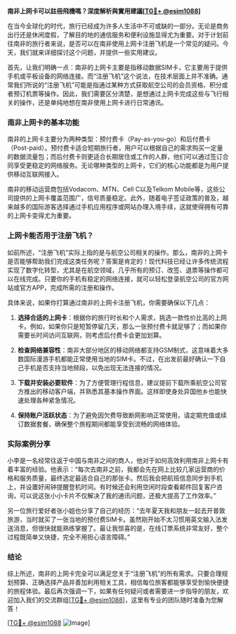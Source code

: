 **南非上网卡可以註冊飛機嗎？深度解析與實用建議[[TG💪+ @esim1088](https://t.me/s/esim1088)]**

在当今全球化的时代，旅行已经成为许多人生活中不可或缺的一部分。无论是商务出行还是休闲度假，了解目的地的通信服务和便利设施显得尤为重要。对于计划前往南非的旅行者来说，是否可以在南非使用上网卡注册飞机是一个常见的疑问。今天，我们就来详细探讨这个问题，并提供一些实用建议。

首先，让我们明确一点：南非的上网卡主要是指移动数据SIM卡，它主要用于提供手机或平板设备的网络连接。而“注册飞机”这个说法，在技术层面上并不准确。通常我们所说的“注册飞机”可能是指通过某种方式获取航空公司的会员资格、积分或者预订机票等操作。因此，我们需要区分清楚，是想通过上网卡完成这些与飞行相关的操作，还是单纯地想在南非使用上网卡进行日常通讯。

### 南非上网卡的基本功能

南非的上网卡主要分为两种类型：预付费卡（Pay-as-you-go）和后付费卡（Post-paid）。预付费卡适合短期旅行者，用户可以根据自己的需求购买一定量的数据流量包；而后付费卡则更适合长期居住或工作的人群，他们可以通过签订合同享受更稳定的网络服务。无论哪种类型的上网卡，它们的核心功能都是为用户提供移动互联网接入。

南非的移动运营商包括Vodacom、MTN、Cell C以及Telkom Mobile等，这些公司提供的上网卡覆盖范围广，信号质量稳定。此外，随着电子签证政策的普及，越来越多的国际游客选择通过手机应用程序或网站办理入境手续，这就使得拥有可靠的上网卡变得尤为重要。

### 上网卡能否用于注册飞机？

如前所述，“注册飞机”实际上指的是与航空公司相关的操作。那么，南非的上网卡是否能够帮助我们完成这类任务呢？答案是肯定的！现代科技已经让许多传统流程实现了数字化转型，尤其是在航空领域，几乎所有的预订、改签、退票等操作都可以在线完成。只要你的手机有稳定的网络连接，就可以轻松登录航空公司的官方网站或官方APP，完成所需的注册和操作。

具体来说，如果你打算通过南非的上网卡注册飞机，你需要确保以下几点：

1. **选择合适的上网卡**：根据你的旅行时长和个人需求，挑选一款性价比高的上网卡。例如，如果你只是短暂停留几天，那么一张预付费卡就足够了；而如果你需要长时间访问互联网，则考虑后付费卡会更加划算。
   
2. **检查网络兼容性**：南非大部分地区的移动网络都支持GSM制式，这意味着大多数国际漫游手机都能正常使用当地的SIM卡。不过，在出发前最好确认一下自己手机是否支持当地频段，以免出现无法连接的情况。

3. **下载并安装必要软件**：为了方便管理行程信息，建议提前下载所乘航空公司官方推出的移动客户端，并熟悉其基本操作界面。这样即使身处异国他乡也能快速处理各种紧急情况。

4. **保持账户活跃状态**：为了避免因欠费导致断网影响正常使用，请定期充值或续订数据套餐，确保整个旅程期间都能享受到流畅的网络体验。

### 实际案例分享

小李是一名经常往返于中国与南非之间的商人，他对于如何高效利用南非上网卡有着丰富的经验。他表示：“每次去南非之前，我都会先在网上比较几家运营商的价格和服务质量，最终选定最适合自己的那张卡。然后我会把航班信息同步到手机上，并设置好闹钟提醒登机时间。有时候还会利用空闲时段查看邮件回复客户咨询，可以说这张小小卡片不仅解决了我的通讯问题，还极大提高了工作效率。”

另一位旅行爱好者张小姐也分享了自己的经历：“去年夏天我和朋友一起去开普敦旅游，当时就买了一张当地的预付费SIM卡。虽然刚开始不太习惯用英文输入法发送消息，但很快就能熟练掌握了。最让我惊喜的是，在线订票系统非常友好，整个过程既简单又快捷，完全不用担心语言障碍。”

### 结论

综上所述，南非的上网卡完全可以满足您关于“注册飞机”的所有需求。只要合理规划预算、正确选择产品并善加利用相关工具，相信每位旅客都能够享受到愉快便捷的旅程体验。最后再次强调一下，如果有任何疑问或者需要进一步指导的朋友，欢迎加入我们的交流群组[[TG💪+ @esim1088](https://t.me/s/esim1088)]，这里有专业的团队随时准备为您解答！

[[TG💪+ @esim1088](https://t.me/s/esim1088) ![Image](https://i.postimg.cc/4NQfJmqS/Snipaste-2025-05-13-00-14-12.png)]